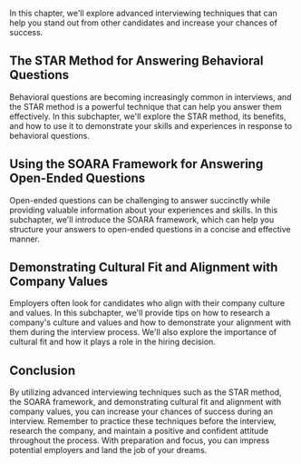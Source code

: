 
In this chapter, we'll explore advanced interviewing techniques that can help you stand out from other candidates and increase your chances of success.

The STAR Method for Answering Behavioral Questions
--------------------------------------------------

Behavioral questions are becoming increasingly common in interviews, and the STAR method is a powerful technique that can help you answer them effectively. In this subchapter, we'll explore the STAR method, its benefits, and how to use it to demonstrate your skills and experiences in response to behavioral questions.

Using the SOARA Framework for Answering Open-Ended Questions
------------------------------------------------------------

Open-ended questions can be challenging to answer succinctly while providing valuable information about your experiences and skills. In this subchapter, we'll introduce the SOARA framework, which can help you structure your answers to open-ended questions in a concise and effective manner.

Demonstrating Cultural Fit and Alignment with Company Values
------------------------------------------------------------

Employers often look for candidates who align with their company culture and values. In this subchapter, we'll provide tips on how to research a company's culture and values and how to demonstrate your alignment with them during the interview process. We'll also explore the importance of cultural fit and how it plays a role in the hiring decision.

Conclusion
----------

By utilizing advanced interviewing techniques such as the STAR method, the SOARA framework, and demonstrating cultural fit and alignment with company values, you can increase your chances of success during an interview. Remember to practice these techniques before the interview, research the company, and maintain a positive and confident attitude throughout the process. With preparation and focus, you can impress potential employers and land the job of your dreams.
